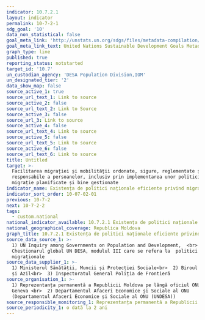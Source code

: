 ```yaml
---
indicator: 10.7.2.1
layout: indicator
permalink: 10-7-2-1
sdg_goal: '10'
data_non_statistical: false
goal_meta_link: 'http://unstats.un.org/sdgs/files/metadata-compilation/Metadata-Goal-10.pdf'
goal_meta_link_text: United Nations Sustainable Development Goals Metadata (pdf 564kB)
graph_type: line
published: true
reporting_status: notstarted
target_id: '10.7'
un_custodian_agency: 'DESA Population Division,IOM'
un_designated_tier: '2'
data_show_map: false
source_active_1: true
source_url_text_1: Link to source
source_active_2: false
source_url_text_2: Link to Source
source_active_3: false
source_url_3: Link to source
source_active_4: false
source_url_text_4: Link to source
source_active_5: false
source_url_text_5: Link to source
source_active_6: false
source_url_text_6: Link to source
title: Untitled
target: >-
  Facilitarea migrației și mobilității ordonate, sigure, reglementate și
  responsabile a persoanelor, inclusiv prin implementarea unor politici de
  migrație planificate și bine gestionate
indicator_name: Existența de politici naționale eficiente privind migrația
indicator_sort_order: 10-07-02-01
previous: 10-7-2
next: 10-7-2-2
tags:
  - custom.national
national_indicator_available: 10.7.2.1 Existența de politici naționale eficiente privind migrația
national_geographical_coverage: Republica Moldova
graph_title: 10.7.2.1 Existența de politici naționale eficiente privind migrația
source_data_source_1: >-
  1) UN Inquiry among Governments on Population and Development,  <br>  2)
  Chestionarul global UN DESA, modulul III care se refera la  politici
  migraționale
source_data_supplier_1: >-
  1) Ministerul Sănătății, Muncii și Protecției Sociale<br>  2) Biroul Migrație
  și Azil<br>  3) Inspectoratul General Poliția de Frontieră
source_organisation_1: >-
  1) Reprezentanța permanentă a Republicii Moldova pe lângă oficiul ONU din
  Geneva <br>  2) Departamentul Afaceri Economice și Sociale al ONU
  (Departamentul Afaceri Economice și Sociale al ONU (UNDESA))
source_responsible_monitoring_1: Reprezentanța permanentă a Republicii Moldova pe lângă oficiul ONU din Geneva
source_periodicity_1: o dată la 2 ani
---
```

